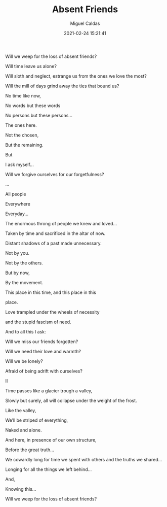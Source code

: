 ﻿---
layout: source/_posts
title: Absent Friends
author: Miguel Caldas
date: 2021-02-24 15:21:41
---


Will we weep for the loss of absent friends?

Will time leave us alone?

Will sloth and neglect, estrange us from the ones we love the most?

 

Will the mill of days grind away the ties that bound us?

 

No time like now,

No words but these words

No persons but these persons...

The ones here.

Not the chosen,

But the remaining.

 

But

I ask myself...

Will we forgive ourselves for our forgetfulness?

...

All people

Everywhere

Everyday...

The enormous throng of people we knew and loved...

Taken by time and sacrificed in the altar of now.

Distant shadows of a past made unnecessary.

 

 

Not by you.

Not by the others.

But by now,

By the movement.

This place in this time, and this place in this

place.

 

Love trampled under the wheels of necessity

and the stupid fascism of need.

 

And to all this I ask:

 

Will we miss our friends forgotten?

Will we need their love and warmth?

Will we be lonely?

Afraid of being adrift with ourselves?

 

II

 

Time passes like a glacier trough a valley,

Slowly but surely, all will collapse under the weight of the frost.

Like the valley,

We’ll be striped of everything,

Naked and alone.

 

And here, in presence of our own structure,

Before the great truth...

We cowardly long for time we spent with others and the truths we shared...

Longing for all the things we left behind...

 

And,

Knowing this...

Will we weep for the loss of absent friends?
